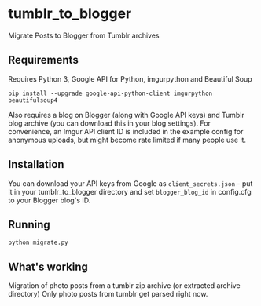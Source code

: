 # tumblr_to_blogger
Migrate Posts to Blogger from Tumblr archives

## Requirements
Requires Python 3, Google API for Python, imgurpython and Beautiful Soup
```
pip install --upgrade google-api-python-client imgurpython beautifulsoup4
```

Also requires a blog on Blogger (along with Google API keys) and Tumblr blog archive (you can download this in your blog settings). For convenience, an Imgur API client ID is included in the example config for anonymous uploads, but might become rate limited if many people use it.

## Installation
You can download your API keys from Google as ``client_secrets.json`` - put it in your tumblr_to_blogger directory and set ``blogger_blog_id`` in config.cfg to your Blogger blog's ID.

## Running
```
python migrate.py
```

## What's working
Migration of photo posts from a tumblr zip archive (or extracted archive directory)
Only photo posts from tumblr get parsed right now.

